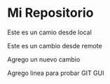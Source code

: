 # Mi Repositorio

Este es un camio desde local

Este es un cambio desde remote

Agrego un nuevo cambio

Agrego linea para probar GIT GUI

